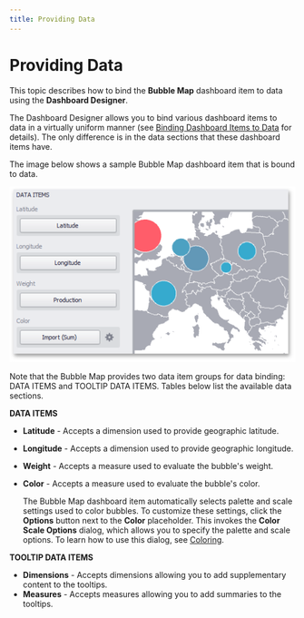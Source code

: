 ```yaml
---
title: Providing Data
---
```

# Providing Data
This topic describes how to bind the **Bubble Map** dashboard item to data using the **Dashboard Designer**.

The Dashboard Designer allows you to bind various dashboard items to data in a virtually uniform manner (see [Binding Dashboard Items to Data](../../../../../../dashboard-for-desktop/articles/dashboard-designer/binding-dashboard-items-to-data/binding-dashboard-items-to-data.md) for details). The only difference is in the data sections that these dashboard items have.

The image below shows a sample Bubble Map dashboard item that is bound to data.

![BubbleMap_DataItems](../../../../../images/Img23580.png)

Note that the Bubble Map provides two data item groups for data binding: DATA ITEMS and TOOLTIP DATA ITEMS.
Tables below list the available data sections.

**DATA ITEMS**
* **Latitude** - Accepts a dimension used to provide geographic latitude.
* **Longitude** - Accepts a dimension used to provide geographic longitude.
* **Weight** - Accepts a measure used to evaluate the bubble's weight.
* **Color** - Accepts a measure used to evaluate the bubble's color.
	
	The Bubble Map dashboard item automatically selects palette and scale settings used to color bubbles. To customize these settings, click the **Options** button next to the **Color** placeholder. This invokes the **Color Scale Options** dialog, which allows you to specify the palette and scale options. To learn how to use this dialog, see [Coloring](../../../../../../dashboard-for-desktop/articles/dashboard-designer/designing-dashboard-items/geo-point-maps/bubble-map/coloring.md).

**TOOLTIP DATA ITEMS**
* **Dimensions** - Accepts dimensions allowing you to add supplementary content to the tooltips.
* **Measures** - Accepts measures allowing you to add summaries to the tooltips.